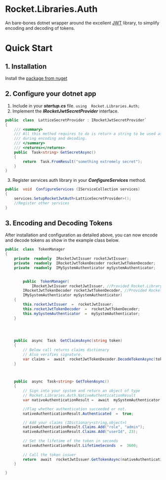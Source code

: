 
# Rocket.Libraries.Auth
An bare-bones dotnet wrapper around the excellent [JWT](https://www.nuget.org/packages/JWT/) library, to simplify encoding and decoding of tokens.

# Quick Start
## 1. Installation
Install the [package from nuget](https://www.nuget.org/packages/Rocket.Libraries.Auth) 

## 2. Configure your dotnet app
1. Include in your ***startup.cs*** file.
	`using  Rocket.Libraries.Auth;`
2. Implement the ***IRocketJwtSecretProvider*** interface.
```csharp
public  class  LatticeSecretProvider : IRocketJwtSecretProvider`
{
	/// <summary>
	/// All this method requires to do is return a string to be used as the	secret
	/// during encoding and decoding.
	/// </summary>
	/// <returns></returns>
	public  Task<string> GetSecretAsync()
	{
		return  Task.FromResult("something extremely secret");
	}
}
```

3. Register services auth library in your ***ConfigureServices*** method.
```csharp
public  void  ConfigureServices (IServiceCollection services)
{
	services.SetupRocketJwtAuth<LatticeSecretProvider>();
	//Register other services
}
```
## 3. Encoding and Decoding Tokens
After installation and configuration as detailed above, you can now encode and decode tokens as show in the example class below.

```csharp
public  class  TokenManager
{
	private  readonly  IRocketJwtIssuer rocketJwtIssuer;
	private  readonly  IRocketJwtTokenDecoder rocketJwtTokenDecoder;
	private  readonly  IMySystemAuthenticator mySystemAuthenticator;
	  

		public  TokenManager(
			IRocketJwtIssuer rocketJwtIssuer, //Provided Rocket.Library.Auth works out of box
		IRocketJwtTokenDecoder rocketJwtTokenDecoder, //Provided Rocket.Library.Auth works out of box
		IMySystemAuthenticator mySystemAuthenticator)
	{
		this.rocketJwtIssuer  =  rocketJwtIssuer;
		this.rocketJwtTokenDecoder  =  rocketJwtTokenDecoder;
		this.mySystemAuthenticator  =  mySystemAuthenticator;
	}

  
  

	public  async  Task  GetClaimsAsync(string token)
	{
		// Below call returns claims dictionary
		// Also verifies signature.
		var claims =  await  rocketJwtTokenDecoder.DecodeTokenAsync(token);
	}

	  

	public  async  Task<string> GetTokenAsync()
	{
		// Sign into your system and return an object of type
		// Rocket.Libraries.Auth.NativeAuthenticationResult
		var nativeAuthenticationResult =  await  mySystemAuthenticator.SignInAsync();

		//Flag whether authentication succeeded or not.
		nativeAuthenticationResult.Authenticated  =  true;

		// Add your claims (IDictionary<string,object>)
		nativeAuthenticationResult.Claims.Add("role", "admin");
		nativeAuthenticationResult.Claims.Add("userId", 23);
	  
		// Set the lifetime of the token in seconds
		nativeAuthenticationResult.LifetimeSeconds  =  3600;
	  
		// Call the token issuer
		return  await  rocketJwtIssuer.GetTokenAsync(nativeAuthenticationResult);
	}

}
```


	

    
	
